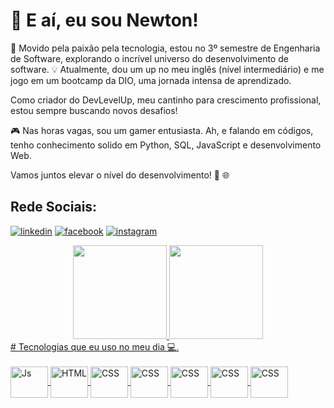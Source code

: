 <h1>👋 E aí, eu sou Newton!</h1> 

🚀 Movido pela paixão pela tecnologia, estou no 3º semestre de Engenharia de Software, explorando o incrível universo do desenvolvimento de software. 💡 Atualmente, dou um up no meu inglês (nível intermediário) e me jogo em um bootcamp da DIO, uma jornada intensa de aprendizado.

Como criador do DevLevelUp, meu cantinho para crescimento profissional, estou sempre buscando novos desafios! 

🎮 Nas horas vagas, sou um gamer entusiasta. Ah, e falando em códigos, tenho conhecimento solido em Python, SQL, JavaScript e desenvolvimento Web.

Vamos juntos elevar o nível do desenvolvimento! 🚀 🌐

## Rede Sociais:
[![linkedin](https://img.shields.io/badge/LinkedIn-0077B5?style=for-the-badge&logo=linkedin&logoColor=white)](https://www.linkedin.com/in/newtondepaulaaraujo-297867256/) [![facebook](https://img.shields.io/badge/Facebook-1877F2?style=for-the-badge&logo=facebook&logoColor=white)](https://www.facebook.com/newton.araujo/) [![instagram](https://img.shields.io/badge/Instagram-E4405F?style=for-the-badge&logo=instagram&logoColor=white)](https://www.instagram.com/newtonaraujo_of/)

<div>
  <a href="https://github.com/newton-araujo">
    <div align="center">
    <img height="150em" src=https://github-readme-stats-git-masterrstaa-rickstaa.vercel.app/api?username=newton-araujo&hide=contribs,issues&rank_icon=github&hide_border=true&show_icons=true&icon_color=ffc222&bg_color=72090A&title_color=ffc222&text_color=fff&include_all_commits=true&count_private=true"/>
    <img height="150em" src="https://github-readme-stats-git-masterrstaa-rickstaa.vercel.app/api/top-langs/?username=newton-araujo&hide=jinja,css,html&hide_border=true&show_icons=true&bg_color=72090A&title_color=ffc222&text_color=fff&layout=compact&langs_count=7"/>
  </div>


  </div>
# Tecnologias que eu uso no meu dia 💻.
<div style="display: inline_block"><br>
  <img align="center" alt="Js" height="50" width="60" src="https://cdn.jsdelivr.net/gh/devicons/devicon/icons/javascript/javascript-original.svg" />
  <img align="center" alt="HTML" height="50" width="60" src="https://cdn.jsdelivr.net/gh/devicons/devicon/icons/html5/html5-original-wordmark.svg" />
  <img align="center" alt="CSS" height="50" width="60" src="https://cdn.jsdelivr.net/gh/devicons/devicon/icons/css3/css3-original-wordmark.svg" />
  <img align="center" alt="CSS" height="50" width="60" src="https://cdn.jsdelivr.net/gh/devicons/devicon/icons/python/python-original-wordmark.svg" />
  <img align="center" alt="CSS" height="50" width="60" src="https://cdn.jsdelivr.net/gh/devicons/devicon/icons/sqlalchemy/sqlalchemy-original-wordmark.svg" />
  <img align="center" alt="CSS" height="50" width="60" src="https://cdn.jsdelivr.net/gh/devicons/devicon/icons/microsoftsqlserver/microsoftsqlserver-plain-wordmark.svg" />
  <img align="center" alt="CSS" height="50" width="60" src="https://cdn.jsdelivr.net/gh/devicons/devicon/icons/mongodb/mongodb-original-wordmark.svg" />
</div>
<br><br>
